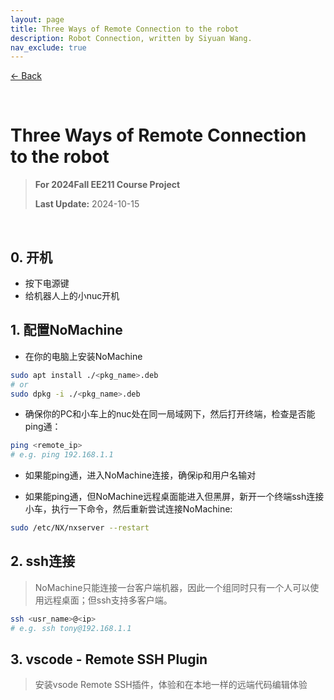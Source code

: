 ```yaml
---
layout: page
title: Three Ways of Remote Connection to the robot
description: Robot Connection, written by Siyuan Wang.
nav_exclude: true
---
```


[← Back](https://rpai-lab.github.io/EE211/HW_and_Project/)

<br>

# Three Ways of Remote Connection to the robot

> **For 2024Fall EE211 Course Project**
>
> **Last Update:** 2024-10-15

<br>

## 0. 开机

- 按下电源键
- 给机器人上的小nuc开机

## 1. 配置NoMachine

- 在你的电脑上安装NoMachine

```bash
sudo apt install ./<pkg_name>.deb
# or
sudo dpkg -i ./<pkg_name>.deb
```

- 确保你的PC和小车上的nuc处在同一局域网下，然后打开终端，检查是否能ping通：

```bash
ping <remote_ip>
# e.g. ping 192.168.1.1
```

- 如果能ping通，进入NoMachine连接，确保ip和用户名输对


- 如果能ping通，但NoMachine远程桌面能进入但黑屏，新开一个终端ssh连接小车，执行一下命令，然后重新尝试连接NoMachine:

```bash
sudo /etc/NX/nxserver --restart
```

## 2. ssh连接
> NoMachine只能连接一台客户端机器，因此一个组同时只有一个人可以使用远程桌面；但ssh支持多客户端。

```bash
ssh <usr_name>@<ip>
# e.g. ssh tony@192.168.1.1
```

## 3. vscode - Remote SSH Plugin
> 安装vsode Remote SSH插件，体验和在本地一样的远端代码编辑体验
